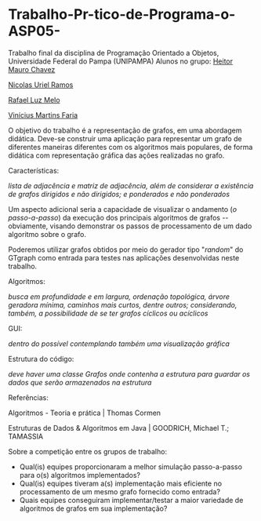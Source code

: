 # Trabalho-Pr-tico-de-Programa-o-ASP05-

Trabalho final da disciplina de Programação Orientado a Objetos, Universidade Federal do Pampa (UNIPAMPA)
Alunos no grupo:
[Heitor Mauro Chavez](https://github.com/elcabriton)

[Nicolas Uriel Ramos](https://github.com/nicolasURamos)

[Rafael Luz Melo](https://github.com/lrafaelz)

[Vinícius Martins Faria](https://github.com/ViniciusMartinsFaria)

O objetivo do trabalho é a representação de grafos, em uma abordagem didática. Deve-se construir uma aplicação para representar um grafo de diferentes maneiras diferentes com os algoritmos mais populares, de forma didática com representação gráfica das ações realizadas no grafo.

Características:

*lista de adjacência e matriz de adjacência, além de considerar a existência de grafos dirigidos e não dirigidos; e ponderados e não ponderados*

Um aspecto adicional seria a capacidade de visualizar o andamento (*o passo-a-passo*) da execução dos principais algoritmos de grafos -- obviamente, visando demonstrar os passos de processamento de um dado algoritmo sobre o grafo.

Poderemos utilizar grafos obtidos por meio do gerador tipo "*random*" do GTgraph como entrada para testes nas aplicações desenvolvidas neste trabalho.

Algoritmos:

*busca em profundidade e em largura, ordenação topológica, árvore geradora mínima, caminhos mais curtos, dentre outros; considerando, também, a possibilidade de se ter grafos cíclicos ou acíclicos*

GUI:

*dentro do possível contemplando também uma visualização gráfica*

Estrutura do código: 

*deve haver uma classe Grafos onde contenha a estrutura para guardar os dados que serão armazenados na estrutura*

Referências:

Algoritmos - Teoria e prática | Thomas Cormen

Estruturas de Dados & Algoritmos em Java | GOODRICH, Michael T.; TAMASSIA

Sobre a competição entre os grupos de trabalho:

- Qual(is) equipes proporcionaram a melhor simulação passo-a-passo para o(s) algoritmos implementados?
- Qual(is) equipes tiveram a(s) implementação mais eficiente no processamento de um mesmo grafo fornecido como entrada?
- Quais equipes conseguiram implementar/testar a maior variedade de algoritmos de grafos em sua implementação?
